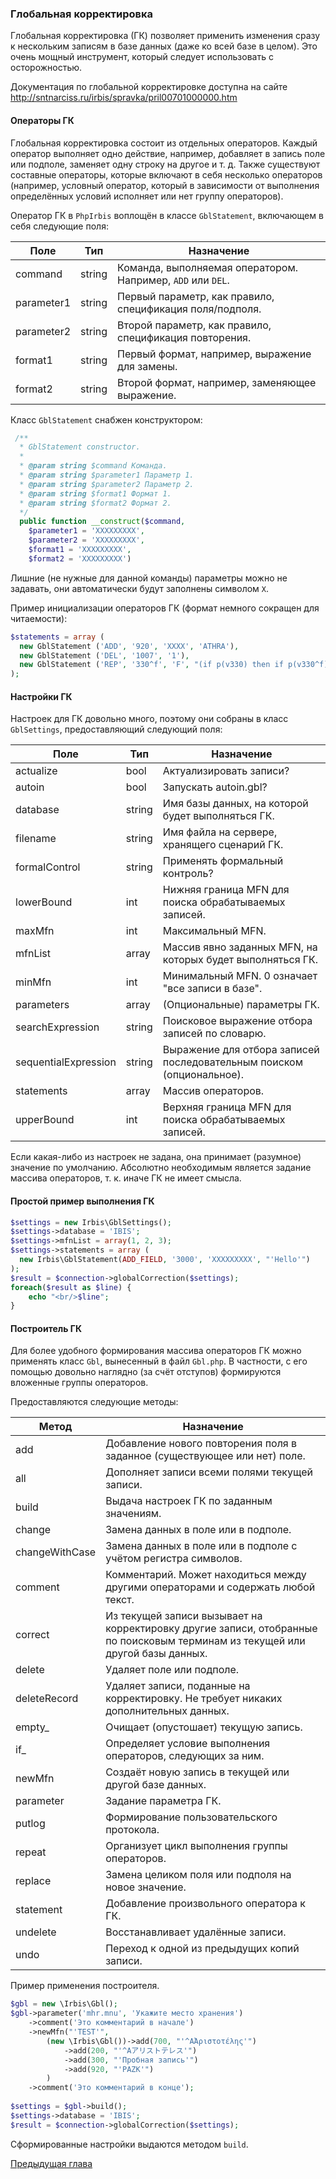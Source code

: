 ### Глобальная корректировка

Глобальная корректировка (ГК) позволяет применить изменения сразу к нескольким записям в базе данных (даже ко всей базе в целом). Это очень мощный инструмент, который следует использовать с осторожностью.

Документация по глобальной корректировке доступна на сайте http://sntnarciss.ru/irbis/spravka/pril00701000000.htm

#### Операторы ГК

Глобальная корректировка состоит из отдельных операторов. Каждый оператор выполняет одно действие, например, добавляет в запись поле или подполе, заменяет одну строку на другое и т. д. Также существуют составные операторы, которые включают в себя несколько операторов (например, условный оператор, который в зависимости от выполнения определённых условий исполняет или нет группу операторов).
 
Оператор ГК в `PhpIrbis` воплощён в классе `GblStatement`, включающем в себя следующие поля:

| Поле       | Тип    | Назначение
|------------|--------|-----------
| command    | string | Команда, выполняемая оператором. Например, `ADD` или `DEL`.
| parameter1 | string | Первый параметр, как правило, спецификация поля/подполя.
| parameter2 | string | Второй параметр, как правило, спецификация повторения.
| format1    | string | Первый формат, например, выражение для замены.
| format2    | string | Второй формат, например, заменяющее выражение.

Класс `GblStatement` снабжен конструктором:

```php
 /**
  * GblStatement constructor.
  *
  * @param string $command Команда.
  * @param string $parameter1 Параметр 1.
  * @param string $parameter2 Параметр 2.
  * @param string $format1 Формат 1.
  * @param string $format2 Формат 2.
  */
  public function __construct($command,
    $parameter1 = 'XXXXXXXXX',
    $parameter2 = 'XXXXXXXXX',
    $format1 = 'XXXXXXXXX',
    $format2 = 'XXXXXXXXX')
```

Лишние (не нужные для данной команды) параметры можно не задавать, они автоматически будут заполнены символом `X`.

Пример инициализации операторов ГК (формат немного сокращен для читаемости):

```php
$statements = array (
  new GblStatement ('ADD', '920', 'XXXX', 'ATHRA'),
  new GblStatement ('DEL', '1007', '1'),
  new GblStatement ('REP', '330^f', 'F', "(if p(v330) then if p(v330^f) then ... fi/)")
);
```

#### Настройки ГК

Настроек для ГК довольно много, поэтому они собраны в класс `GblSettings`, предоставляющий следующий поля:

| Поле                 | Тип    | Назначение
|----------------------|--------|-----------
| actualize            | bool   | Актуализировать записи?
| autoin               | bool   | Запускать autoin.gbl?
| database             | string | Имя базы данных, на которой будет выполняться ГК.
| filename             | string | Имя файла на сервере, хранящего сценарий ГК.
| formalControl        | string | Применять формальный контроль?
| lowerBound           | int    | Нижняя граница MFN для поиска обрабатываемых записей.
| maxMfn               | int    | Максимальный MFN.
| mfnList              | array  | Массив явно заданных MFN, на которых будет выполняться ГК.
| minMfn               | int    | Минимальный MFN. 0 означает "все записи в базе".
| parameters           | array  | (Опциональные) параметры ГК.
| searchExpression     | string | Поисковое выражение отбора записей по словарю.
| sequentialExpression | string | Выражение для отбора записей последовательным поиском (опциональное).
| statements           | array  | Массив операторов.
| upperBound           | int    | Верхняя граница MFN для поиска обрабатываемых записей.

Если какая-либо из настроек не задана, она принимает (разумное) значение по умолчанию. Абсолютно необходимым является задание массива операторов, т. к. иначе ГК не имеет смысла. 

#### Простой пример выполнения ГК

```php
$settings = new Irbis\GblSettings();
$settings->database = 'IBIS';
$settings->mfnList = array(1, 2, 3);
$settings->statements = array (
  new Irbis\GblStatement(ADD_FIELD, '3000', 'XXXXXXXXX', "'Hello'")
);
$result = $connection->globalCorrection($settings);
foreach($result as $line) {
    echo "<br/>$line";
}
```

#### Построитель ГК

Для более удобного формирования массива операторов ГК можно применять класс `Gbl`, вынесенный в файл `Gbl.php`. В частности, с его помощью довольно наглядно (за счёт отступов) формируются вложенные группы операторов.

Предоставляются следующие методы:

| Метод          | Назначение 
|----------------|-----------
| add            | Добавление нового повторения поля в заданное (существующее или нет) поле.
| all            | Дополняет записи всеми полями текущей записи.
| build          | Выдача настроек ГК по заданным значениям.
| change         | Замена данных в поле или в подполе.
| changeWithCase | Замена данных в поле или в подполе с учётом регистра символов.
| comment        | Комментарий. Может находиться между другими операторами и содержать любой текст.
| correct        | Из текущей записи вызывает на корректировку другие записи, отобранные по поисковым терминам  из текущей или другой базы данных.
| delete         | Удаляет поле или подполе.
| deleteRecord   | Удаляет записи, поданные на корректировку. Не требует никаких дополнительных данных.
| empty_         | Очищает (опустошает) текущую запись.
| if_            | Определяет условие выполнения операторов, следующих за ним.
| newMfn         | Создаёт новую запись в текущей или другой базе данных.
| parameter      | Задание параметра ГК.
| putlog         | Формирование пользовательского протокола.
| repeat         | Организует цикл выполнения группы операторов.
| replace        | Замена целиком поля или подполя на новое значение.
| statement      | Добавление произвольного оператора к ГК.
| undelete       | Восстанавливает удалённые записи.
| undo           | Переход к одной из предыдущих копий записи.

Пример применения построителя.

```php
$gbl = new \Irbis\Gbl();
$gbl->parameter('mhr.mnu', 'Укажите место хранения')
    ->comment('Это комментарий в начале')
    ->newMfn("'TEST'",
        (new \Irbis\Gbl())->add(700, "'^AἈριστοτέλης'")
            ->add(200, "'^Aアリストテレス'")
            ->add(300, "'Пробная запись'")
            ->add(920, "'PAZK'")
        )
    ->comment('Это комментарий в конце');
    
$settings = $gbl->build();
$settings->database = 'IBIS';
$result = $connection->globalCorrection($settings);    
```

Сформированные настройки выдаются методом `build`.

[Предыдущая глава](chapter5.md)
